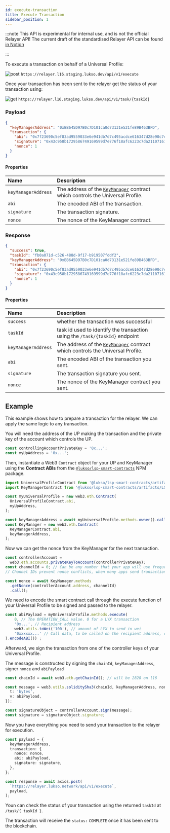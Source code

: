 ```yaml
---
id: execute-transaction
title: Execute Transaction
sidebar_position: 1
---
```


:::note
This API is experimental for internal use, and is not the official Relayer API!
The current draft of the standardised Relayer API can be found [in Notion](https://lukso.notion.site/lukso/Transaction-Relay-Service-API-Standard-2bda58f4f47f4497bb3381654acda8c3)

:::

To execute a transaction on behalf of a Universal Profile:

![post](https://img.shields.io/badge/-POST-green) `https://relayer.l16.staging.lukso.dev/api/v1/execute`

Once your transaction has been sent to the relayer get the status of your transaction using:

![get](https://img.shields.io/badge/-GET-blue) `https://relayer.l16.staging.lukso.dev/api/v1/task/{taskId}`

### Payload

```json
{
  "keyManagerAddress": "0xBB645D97B0c7D101ca0d73131e521fe89B463BFD",
  "transaction": {
    "abi": "0x7f23690c5ef83ad9559033e6e941db7d7c495acdce616347d28e90c7ce47cbfcfcad3bc5000000000000000000000000000000000000000000000000000000000000004000000000000000000000000000000000000000000000000000000000000000596f357c6aa5a21984a83b7eef4cb0720ac1fcf5a45e9d84c653d97b71bbe89b7a728c386a697066733a2f2f516d624b43744b4d7573376741524470617744687a32506a4e36616f64346b69794e436851726d3451437858454b00000000000000",
    "signature": "0x43c958b1729586749169599d7e776f18afc6223c7da21107161477d291d497973b4fc50a724b1b2ab98f3f8cf1d5cdbbbdf3512e4fbfbdc39732229a15beb14a1b",
    "nonce": 1
  }
}
```

#### Properties

| Name                | Description                                                                      |
| :------------------ | :------------------------------------------------------------------------------- |
| `keyManagerAddress` | The address of the [`KeyManager`] contract which controls the Universal Profile. |
| `abi`               | The encoded ABI of the transaction.                                              |
| `signature`         | The transaction signature.                                                       |
| `nonce`             | The nonce of the KeyManager contract.                                            |

### Response

```json
{
  "success": true,
  "taskId": "fb0a071d-c526-488d-9f17-b919507fddf2",
  "keyManagerAddress": "0xBB645D97B0c7D101ca0d73131e521fe89B463BFD",
  "transaction": {
    "abi": "0x7f23690c5ef83ad9559033e6e941db7d7c495acdce616347d28e90c7ce47cbfcfcad3bc5000000000000000000000000000000000000000000000000000000000000004000000000000000000000000000000000000000000000000000000000000000596f357c6aa5a21984a83b7eef4cb0720ac1fcf5a45e9d84c653d97b71bbe89b7a728c386a697066733a2f2f516d624b43744b4d7573376741524470617744687a32506a4e36616f64346b69794e436851726d3451437858454b00000000000000",
    "signature": "0x43c958b1729586749169599d7e776f18afc6223c7da21107161477d291d497973b4fc50a724b1b2ab98f3f8cf1d5cdbbbdf3512e4fbfbdc39732229a15beb14a1b",
    "nonce": 1
  }
}
```

#### Properties

| Name                | Description                                                                      |
| :------------------ | :------------------------------------------------------------------------------- |
| `success`           | whether the transaction was successful                                           |
| `taskId`            | task id used to identify the transaction using the `/task/{taskId}` endpoint     |
| `keyManagerAddress` | The address of the [`KeyManager`] contract which controls the Universal Profile. |
| `abi`               | The encoded ABI of the transaction you sent.                                     |
| `signature`         | The transaction signature you sent.                                              |
| `nonce`             | The nonce of the KeyManager contract you sent.                                   |

## Example

This example shows how to prepare a transaction for the relayer. We can apply the same logic to any transaction.

You will need the address of the UP making the transaction and the private key of the account which controls the UP.

```typescript
const controllingAccountPrivateKey = '0x...';
const myUpAddress = '0x...';
```

Then, instantiate a Web3 `Contract` object for your UP and KeyManager using the **Contract ABIs** from the [`@lukso/lsp-smart-contracts`](https://github.com/lukso-network/lsp-smart-contracts) NPM package.

```typescript
import UniversalProfileContract from '@lukso/lsp-smart-contracts/artifacts/UniversalProfile.json';
import KeyManagerContract from '@lukso/lsp-smart-contracts/artifacts/LSP6KeyManager.json';

const myUniversalProfile = new web3.eth.Contract(
  UniversalProfileContract.abi,
  myUpAddress,
);

const keyManagerAddress = await myUniversalProfile.methods.owner().call();
const KeyManager = new web3.eth.Contract(
  KeyManagerContract.abi,
  keyManagerAddress,
);
```

Now we can get the nonce from the KeyManager for the next transaction.

```typescript
const controllerAccount =
  web3.eth.accounts.privateKeyToAccount(controllerPrivateKey);
const channelId = 0; // Can be any number that your app will use frequently.
// Channel IDs prevent nonce conflicts, when many apps send transactions to your keyManager at the same time.

const nonce = await KeyManager.methods
  .getNonce(controllerAccount.address, channelId)
  .call();
```

We need to encode the smart contract call through the execute function of your Universal Profile to be signed and passed to the relayer.

```typescript title="Encode transaction ABI"
const abiPayload = myUniversalProfile.methods.execute(
    0, // The OPERATION_CALL value. 0 for a LYX transaction
    '0x...', // Recipient address
    web3.utils.toWei('100'), // amount of LYX to send in wei
    '0xxxxxx...' // Call data, to be called on the recipient address, or '0x'
).encodeABI()) ;
```

Afterward, we sign the transaction from one of the controller keys of your Universal Profile.

The message is constructed by signing the `chainId`, `keyManagerAddress`, signer `nonce` and `abiPayload`

```typescript title="Sign the transaction"
const chainId = await web3.eth.getChainId(); // will be 2828 on l16

const message = web3.utils.soliditySha3(chainId, keyManagerAddress, nonce, {
  t: 'bytes',
  v: abiPayload,
});

const signatureObject = controllerAccount.sign(message);
const signature = signatureObject.signature;
```

Now you have everything you need to send your transaction to the relayer for execution.

```typescript
const payload = {
  keyManagerAddress,
  transaction: {
    nonce: nonce,
    abi: abiPayload,
    signature: signature,
  },
};

const response = await axios.post(
  `https://relayer.lukso.network/api/v1/execute`,
  payload,
);
```

Youn can check the status of your transaction using the returned `taskId` at `/task/{ taskId }`.

The transaction will receive the `status:` `COMPLETE` once it has been sent to the blockchain.

[`keymanager`]: https://github.com/lukso-network/LIPs/blob/main/LSPs/LSP-6-KeyManager.md
